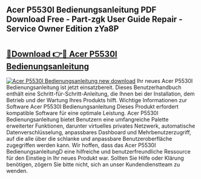 ## Acer P5530I Bedienungsanleitung PDF Download Free - Part-zgk User Guide Repair - Service Owner Edition zYa8P

# <h2><a href="http://df4mm1.blite.top/?on=Acer+P5530I+Bedienungsanleitung">🔗Download 👉🔴 Acer P5530I Bedienungsanleitung</a></h2>

[![Acer P5530I Bedienungsanleitung new download](https://i.imgur.com/lujVjoI.png)](http://df4mm1.blite.top/?on=Acer+P5530I+Bedienungsanleitung)
Ihr neues Acer P5530I Bedienungsanleitung ist jetzt einsatzbereit. Dieses Benutzerhandbuch enthält eine Schritt-für-Schritt-Anleitung, die Ihnen bei der Installation, dem Betrieb und der Wartung Ihres Produkts hilft. Wichtige Informationen zur Software Acer P5530I Bedienungsanleitung Dieses Produkt erfordert kompatible Software für eine optimale Leistung. Acer P5530I Bedienungsanleitung bietet Benutzern eine umfangreiche Palette erweiterter Funktionen, darunter virtuelles privates Netzwerk, automatische Datenverschlüsselung, anpassbares Dashboard und Mehrbenutzerzugriff, auf die alle über die schlanke und anpassbare Benutzeroberfläche zugegriffen werden kann. Wir hoffen, dass das Acer P5530I BedienungsanleitungD eine hilfreiche und benutzerfreundliche Ressource für den Einstieg in Ihr neues Produkt war. Sollten Sie Hilfe oder Klärung benötigen, zögern Sie bitte nicht, sich an unser Kundendienstteam zu wenden.
